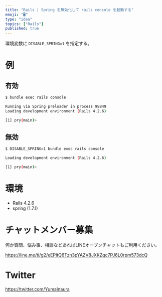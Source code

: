 ```yaml
---
title: "Rails | Spring を無効化して rails console を起動する"
emoji: "🖥"
type: "idea"
topics: ["Rails"]
published: true
---
```


環境変数に `DISABLE_SPRING=1` を指定する。

# 例


## 有効

```bash
$ bundle exec rails console

Running via Spring preloader in process 98849
Loading development environment (Rails 4.2.6)

[1] pry(main)> 
```

## 無効


```bash
$ DISABLE_SPRING=1 bundle exec rails console

Loading development environment (Rails 4.2.6)

[1] pry(main)> 
```

# 環境

- Rails 4.2.6
-  spring (1.7.1) 








<!-- Update From Qiita API -->

# チャットメンバー募集


何か質問、悩み事、相談などあればLINEオープンチャットもご利用ください。

https://line.me/ti/g2/eEPltQ6Tzh3pYAZV8JXKZqc7PJ6L0rpm573dcQ





# Twitter


https://twitter.com/YumaInaura


<!-- Update From Qiita API -->


